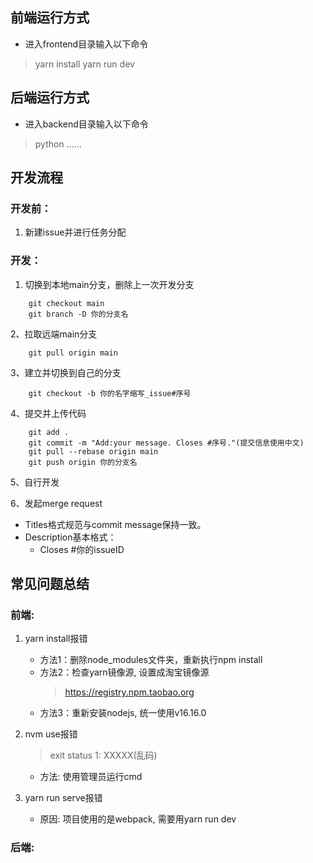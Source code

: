 ## 前端运行方式

- 进入frontend目录输入以下命令

> yarn install
> yarn run dev

## 后端运行方式

- 进入backend目录输入以下命令

> python ……

## 开发流程

### 开发前：

1. 新建issue并进行任务分配

### 开发：

1. 切换到本地main分支，删除上一次开发分支

```
    git checkout main
    git branch -D 你的分支名
```

2、拉取远端main分支

```
    git pull origin main
```

3、建立并切换到自己的分支

```
    git checkout -b 你的名字缩写_issue#序号
```

4、提交并上传代码

```
    git add .
    git commit -m "Add:your message. Closes #序号."(提交信息使用中文)
    git pull --rebase origin main
    git push origin 你的分支名
```

5、自行开发

6、发起merge request

- Titles格式规范与commit message保持一致。
- Description基本格式：
  - Closes #你的issueID

## 常见问题总结

### 前端:

1. yarn install报错

   - 方法1：删除node_modules文件夹，重新执行npm install
   - 方法2：检查yarn镜像源, 设置成淘宝镜像源
     > https://registry.npm.taobao.org
     >
   - 方法3：重新安装nodejs, 统一使用v16.16.0
2. nvm use报错

   > exit status 1: XXXXX(乱码)
   >

   - 方法: 使用管理员运行cmd
3. yarn run serve报错

   - 原因: 项目使用的是webpack, 需要用yarn run dev

### 后端:
